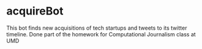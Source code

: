 # acquireBot
This bot finds new acquisitions of tech startups and tweets to its twitter timeline. Done part of the homework for Computational Journalism class at UMD
